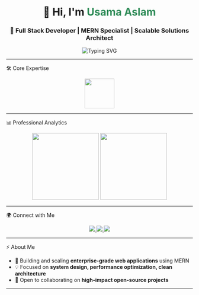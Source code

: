 

<h1 align="center">👋 Hi, I'm <span style="color:#2E8B57">Usama Aslam</span></h1>
<h3 align="center">🚀 Full Stack Developer | MERN Specialist | Scalable Solutions Architect</h3>

<p align="center">
  <img src="https://readme-typing-svg.herokuapp.com?font=Fira+Code&weight=600&size=22&duration=3000&pause=1000&color=2E8B57&center=true&vCenter=true&width=600&lines=Senior+Full+Stack+Developer;MERN+Stack+Expert;Cloud-Native+Solutions;Mentor+%7C+Open+Source+Contributor" alt="Typing SVG" />
</p>

---

🛠 Core Expertise  

<p align="center">
  <img src="https://skillicons.dev/icons?i=js,ts,react,nodejs,express,mongodb&theme=dark" height="80"/>
</p>

---

 📊 Professional Analytics  

<p align="center">
  <img src="https://github-readme-stats.vercel.app/api?username=usama940&show_icons=true&theme=tokyonight&count_private=true&hide_border=true" height="180" />
  <img src="https://github-readme-stats.vercel.app/api/top-langs/?username=usama940&layout=compact&theme=tokyonight&hide_border=true" height="180" />
</p>

---

🌍 Connect with Me  

<p align="center">
  <a href="https://www.linkedin.com/in/usamaaslam-pakistan/" target="_blank">
    <img src="https://img.shields.io/badge/-LinkedIn-0A66C2?style=for-the-badge&logo=linkedin&logoColor=white" />
  </a>
  <a href="mailto:usama24.2r@gmail.com">
    <img src="https://img.shields.io/badge/-Email-D14836?style=for-the-badge&logo=gmail&logoColor=white" />
  </a>
  <a href="https://github.com/usama940">
    <img src="https://img.shields.io/badge/-GitHub-171515?style=for-the-badge&logo=github&logoColor=white" />
  </a>
</p>

---

 ⚡ About Me  

- 🔭 Building and scaling **enterprise-grade web applications** using MERN  
- 💡 Focused on **system design, performance optimization, clean architecture**  
- 🤝 Open to collaborating on **high-impact open-source projects**  

---
